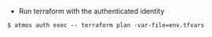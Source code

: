 - Run terraform with the authenticated identity

```
$ atmos auth exec -- terraform plan -var-file=env.tfvars
```
